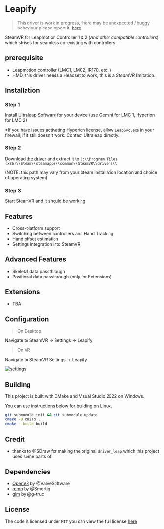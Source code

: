 # Leapify

> This driver is work in progress, there may be unexpected / buggy behaviour please report it, [here](https://github.com/Nyabsi/driver_leapify/issues).

SteamVR for Leapmotion Controller 1 & 2 (*And other compatible controllers*) which strives for seamless co-existing with controllers.

## prerequisite

- Leapmotion controller (LMC1, LMC2, IR170, etc..)
- HMD, this driver needs a Headset to work, this is a *SteamVR* limitation.

## Installation

### Step 1

Install [Ultraleap Software](https://developer.leapmotion.com/tracking-software-download) for your device (use Gemini for LMC 1, Hyperion for LMC 2)

*If you have issues activating Hyperion license, allow `LeapSvc.exe` in your firewall, if it still doesn't work. Contact Ultraleap directly.

### Step 2

Download [the driver](https://github.com/Nyabsi/driver_leap/releases) and extract it to `C:\\Program Files (x86)\\Steam\\steamapps\\common\\SteamVR\\drivers\\` 

(NOTE: this path may vary from your Steam installation location and choice of operating system)

### Step 3

Start SteamVR and it should be working.

## Features

- Cross-platform support
- Switching between controllers and Hand Tracking
- Hand offset estimation
- Settings integration into SteamVR

## Advanced Features

- Skeletal data passthrough
- Positional data passthrough (only for Extensions)

## Extensions

- TBA

## Configuration

> On Desktop

Navigate to SteamVR -> Settings -> Leapify

> On VR

Navigate to SteamVR Settings -> Leapify

![settings](https://github.com/user-attachments/assets/d3bb0dcf-863d-48ff-b028-b53fffc6d3e9)

## Building

This project is built with CMake and Visual Studio 2022 on Windows.

You can use instructions below for building on Linux.

```sh
git submodule init && git submodule update
cmake -B build .
cmake --build build
```

## Credit

- thanks to @SDraw for making the original `driver_leap` which this project uses some parts of.


## Dependencies

- [OpenVR](https://github.com/ValveSoftware/openvr) by @ValveSoftware
- [rcmp](https://github.com/Smertig/rcmp) by @Smertig
- [glm](https://github.com/g-truc/glm) by @g-truc

## License

The code is licensed under `MIT` you can view the full license [here](LICENSE)
